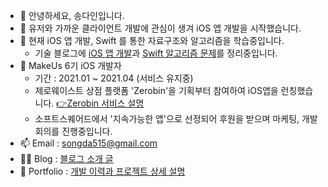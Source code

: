 - 👋 안녕하세요, 송다인입니다.
- 👀 유저와 가까운 클라이언트 개발에 관심이 생겨 iOS 앱 개발을 시작했습니다.
- 🌱 현재 iOS 앱 개발, Swift 를 통한 자료구조와 알고리즘을 학습중입니다.
  - 기술 블로그에 [iOS 앱 개발](https://jellysong.tistory.com/category/Client/iOS)과 [Swift 알고리즘 문제](https://jellysong.tistory.com/category/Algorithm/알고리즘-Swift)를 정리중입니다.
- 💞️ MakeUs 6기 iOS 개발자 
  - 기간 : 2021.01 ~ 2021.04 (서비스 유지중)
  - 제로웨이스트 상점 플랫폼 'Zerobin'을 기획부터 참여하여 iOS앱을 런칭했습니다. [👉Zerobin 서비스 설명](https://www.notion.so/Zerobin-2bc30fcfde19468c834a74c83afd51e4)
  - 소프트스퀘어드에서 '지속가능한 앱'으로 선정되어 후원을 받으며 마케팅, 개발 회의를 진행중입니다.
- 📫 Email : songda515@gmail.com 
- 👩‍💻 Blog : [블로그 소개 글](https://jellysong.tistory.com/notice/83)
- 👣 Portfolio : [개발 이력과 프로젝트 상세 설명](https://www.notion.so/jellysong/4fc096f7d9c74aef8edd370a9888d5b5)

<!---
songda515/songda515 is a ✨ special ✨ repository because its `README.md` (this file) appears on your GitHub profile.
You can click the Preview link to take a look at your changes.
--->
